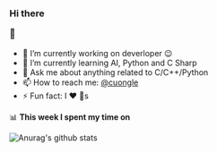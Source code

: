 ### Hi there  <p> :rofl: </p>

- 🔭 I’m currently working on deverloper :wink:
- 🌱 I’m currently learning AI, Python and C Sharp
- 💬 Ask me about anything related to C/C++/Python
- 📫 How to reach me: [@cuongle](https://www.facebook.com/lvcuong210)
- ⚡ Fun fact: I :heart: :dog:s

📊 **This week I spent my time on**

![Anurag's github stats](https://github-readme-stats.vercel.app/api?username=quoctuan-spk&count_private=true)
